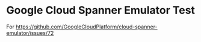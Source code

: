 Google Cloud Spanner Emulator Test
=========

For https://github.com/GoogleCloudPlatform/cloud-spanner-emulator/issues/72